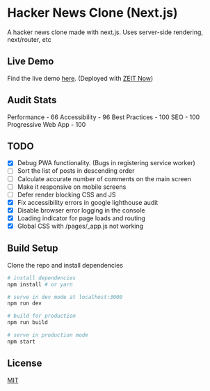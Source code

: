# Hacker News Clone (Next.js)

A hacker news clone made with next.js. Uses server-side rendering, next/router, etc

## Live Demo

Find the live demo [here](https://hacker-news-next-beige.now.sh/top). (Deployed with [ZEIT Now](https://zeit.co))

## Audit Stats

Performance - 66
Accessibility - 96
Best Practices - 100
SEO - 100
Progressive Web App - 100

## TODO

- [x] Debug PWA functionality. (Bugs in registering service worker)
- [ ] Sort the list of posts in descending order
- [ ] Calculate accurate number of comments on the main screen
- [ ] Make it responsive on mobile screens
- [ ] Defer render blocking CSS and JS
- [x] Fix accessibility errors in google lighthouse audit
- [x] Disable browser error logging in the console
- [x] Loading indicator for page loads and routing
- [x] Global CSS with /pages/\_app.js not working

## Build Setup

Clone the repo and install dependencies

```bash
# install dependencies
npm install # or yarn

# serve in dev mode at localhost:3000
npm run dev

# build for production
npm run build

# serve in production mode
npm start
```

## License

[MIT](https://choosealicense.com/licenses/mit/)
